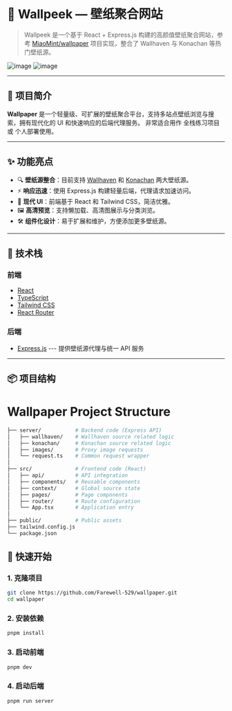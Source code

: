 # 🌄 Wallpeek — 壁纸聚合网站

> Wallpeek 是一个基于 React + Express.js 构建的高颜值壁纸聚合网站，参考 [MiaoMint/wallpaper](https://github.com/MiaoMint/wallpaper)
 项目实现，整合了 Wallhaven 与 Konachan 等热门壁纸源。


![image](https://github.com/user-attachments/assets/ce097284-2157-4856-a876-8ebc328e20d4)
![image](https://github.com/user-attachments/assets/712fc632-b15c-4e14-a9c9-fb8196bfc64c)

---

## 🚀 项目简介

**Wallpaper** 是一个轻量级、可扩展的壁纸聚合平台，支持多站点壁纸浏览与搜索，拥有现代化的 UI 和快速响应的后端代理服务。
非常适合用作 全栈练习项目 或 个人部署使用。

---

## ✨ 功能亮点

- 🔍 **壁纸源整合**：目前支持 [Wallhaven](https://wallhaven.cc) 和 [Konachan](https://konachan.com) 两大壁纸源。
- ⚡ **响应迅速**：使用 Express.js 构建轻量后端，代理请求加速访问。
- 🎨 **现代 UI**：前端基于 React 和 Tailwind CSS，简洁优雅。
- 🖼️ **高清预览**：支持懒加载、高清图展示与分类浏览。
- 🛠️ **组件化设计**：易于扩展和维护，方便添加更多壁纸源。

---

## 🧱 技术栈

### 前端
- [React](https://reactjs.org/)
- [TypeScript](https://www.typescriptlang.org/)
- [Tailwind CSS](https://tailwindcss.com/)
- [React Router](https://reactrouter.com/)

### 后端
- [Express.js](https://expressjs.com/) --- 提供壁纸源代理与统一 API 服务

---

## 📦 项目结构

# Wallpaper Project Structure

``` bash
├── server/           # Backend code (Express API)
│   ├── wallhaven/    # Wallhaven source related logic
│   ├── konachan/     # Konachan source related logic
│   ├── images/       # Proxy image requests
│   └── request.ts    # Common request wrapper
│
├── src/              # Frontend code (React)
│   ├── api/          # API integration
│   ├── components/   # Reusable components
│   ├── context/      # Global source state
│   ├── pages/        # Page components
│   ├── router/       # Route configuration
│   └── App.tsx       # Application entry
│
├── public/           # Public assets
├── tailwind.config.js
└── package.json
```

## 🚀 快速开始

### 1. 克隆项目

```bash
git clone https://github.com/Farewell-529/wallpaper.git
cd wallpaper
```
### 2. 安装依赖
```bash
pnpm install
```
### 3. 启动前端
```bash
pnpm dev
```
### 4. 启动后端
```bash
pnpm run server
```
